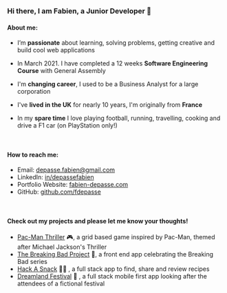 ### Hi there, I am Fabien, a Junior Developer 👋

#### About me:

- I’m **passionate** about learning, solving problems, getting creative and build cool web applications

- In March 2021. I have completed a 12 weeks **Software Engineering Course** with General Assembly

- I'm **changing career**, I used to be a Business Analyst for a large corporation

- I've **lived in the UK** for nearly 10 years, I'm originally from **France**

- In my **spare time** I love playing football, running, travelling, cooking and drive a F1 car (on PlayStation only!)

<br/>

#### How to reach me:

* Email: [depasse.fabien@gmail.com](mailto:depasse.fabien@gmail.com)
* LinkedIn: [in/depassefabien](http://www.linkedin.com/in/depassefabien)
* Portfolio Website: [fabien-depasse.com](http://www.fabien-depasse.com)
* GitHub: [github.com/fdepasse](https://github.com/fdepasse)

<br/>

#### Check out my projects and please let me know your thoughts!

- [Pac-Man Thriller](https://github.com/fdepasse/pacman-thriller) 🎮, a grid based game inspired by Pac-Man, themed after Michael Jackson's Thriller
- [The Breaking Bad Project](https://github.com/fdepasse/the-breaking-bad-project) 🧪, a front end app celebrating the Breaking Bad series
- [Hack A Snack](https://github.com/fdepasse/hack-a-snack) 👨‍🍳 , a full stack app to find, share and review recipes
- [Dreamland Festival](https://github.com/fdepasse/dreamland-festival) 🎵 , a full stack mobile first app looking after the attendees of a fictional festival